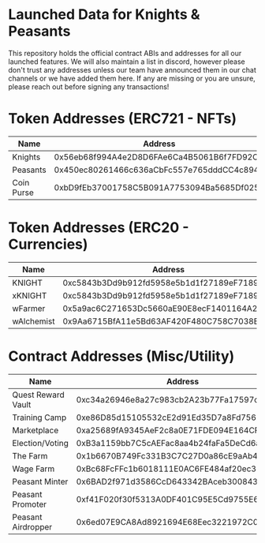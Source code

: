 # Launched Data for Knights & Peasants  

This repository holds the official contract ABIs and addresses for all our launched features. We will also maintain a list in discord, however please don't trust any addresses unless our team have announced them in our chat channels or we have added them here. If any are missing or you are unsure, please reach out before signing any transactions!
  
# Token Addresses  (ERC721 - NFTs)
   
| Name | Address |
|---|---|
| Knights | 0x56eb68f994A4e2D8D6FAe6Ca4B5061B6f7FD92Cb |
| Peasants | 0x450ec80261466c636aCbFc557e765dddCC4c8946 |
| Coin Purse | 0xbD9fEb37001758C5B091A7753094Ba5685Df0255 |

# Token Addresses  (ERC20 - Currencies)  
  
| Name | Address |
|---|---|
| KNIGHT | 0xc5843b3Dd9b912fd5958e5b1d1f27189eF7189Da |
| xKNIGHT | 0xc5843b3Dd9b912fd5958e5b1d1f27189eF7189Da |
| wFarmer | 0x5a9ac6C271653Dc5660aE90E8ecF1401164A2690 |
| wAlchemist | 0x9Aa6715BfA11e5Bd63AF420F480C758C7038E08A |
  
# Contract Addresses  (Misc/Utility)
  
| Name | Address |
|---|---|
| Quest Reward Vault | 0xc34a26946e8a27c983cb2A23b77Fa17597c42554 |
| Training Camp | 0xe86D85d15105532cE2d91Ed35D7a8Fd75659c421 |
| Marketplace | 0xa25689fA9345AeF2c8a0E71FDE094E164CF8E62e |
| Election/Voting | 0xB3a1159bb7C5cAEFac8aa4b24faFa5DeCd6aA88E |
| The Farm | 0x1b6670B749Fc331B3C7C27D0a86cE9aAb48A652A |
| Wage Farm | 0xBc68FcFFc1b6018111E0AC6FE484af20ec3e7d7A |
| Peasant Minter | 0x6BAD2f971d3586CcD643342BAceb300843a23225 |
| Peasant Promoter | 0xf41F020f30f5313A0DF401C95E5Cd9755E68262B |
| Peasant Airdropper | 0x6ed07E9CA8Ad8921694E68Eec3221972C0E87FaE |

